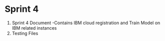 # Sprint 4

1) Sprint 4 Document -Contains IBM cloud registration and Train Model on IBM related instances
2) Testing Files
